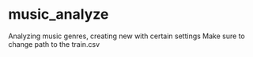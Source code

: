 # music_analyze
Analyzing music genres, creating new with certain settings
Make sure to change path to the train.csv
